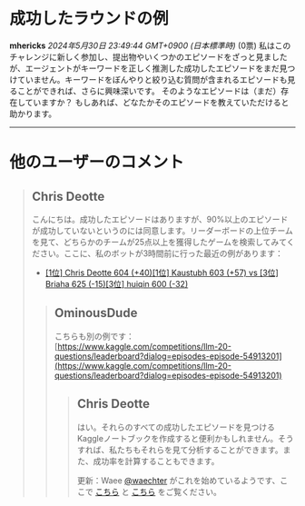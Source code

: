 # 成功したラウンドの例
**mhericks** *2024年5月30日 23:49:44 GMT+0900 (日本標準時)* (0票)
私はこのチャレンジに新しく参加し、提出物やいくつかのエピソードをざっと見ましたが、エージェントがキーワードを正しく推測した成功したエピソードをまだ見つけていません。キーワードをぼんやりと絞り込む質問が含まれるエピソードも見ることができれば、さらに興味深いです。
そのようなエピソードは（まだ）存在していますか？ もしあれば、どなたかそのエピソードを教えていただけると助かります。

---
# 他のユーザーのコメント
> ## Chris Deotte
> 
> こんにちは。成功したエピソードはありますが、90%以上のエピソードが成功していないというのには同意します。リーダーボードの上位チームを見て、どちらかのチームが25点以上を獲得したゲームを検索してみてください。ここに、私のボットが3時間前に行った最近の例があります：
> 
> - [[1位] Chris Deotte 604 (+40)[1位] Kaustubh 603 (+57) vs [3位] Briaha 625 (-15)[3位] huiqin 600 (-32)](https://www.kaggle.com/competitions/llm-20-questions/leaderboard?dialog=episodes-episode-54912547)
> 
> > ## OminousDude
> > 
> > こちらも別の例です：[https://www.kaggle.com/competitions/llm-20-questions/leaderboard?dialog=episodes-episode-54913201](https://www.kaggle.com/competitions/llm-20-questions/leaderboard?dialog=episodes-episode-54913201)
> > 
> > 
> > > ## Chris Deotte
> > > 
> > > はい。それらのすべての成功したエピソードを見つけるKaggleノートブックを作成すると便利かもしれません。そうすれば、私たちもそれらを見て分析することができます。また、成功率を計算することもできます。
> > > 
> > > 更新：Waee [@waechter](https://www.kaggle.com/waechter) がこれを始めているようです、ここで [こちら](https://www.kaggle.com/code/waechter/llm-20-questions-games-dataset) と [こちら](https://www.kaggle.com/code/waechter/llm-20-questions-leaderbord-analyze-best-agents) をご覧ください。
> > > 
> > > 
> > > 
